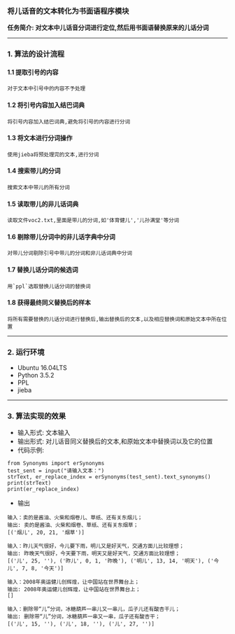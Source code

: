 ### 将儿话音的文本转化为书面语程序模块
**任务简介: 对文本中儿话音分词进行定位,然后用书面语替换原来的儿话分词**
___

### 1. 算法的设计流程
#### 1.1 提取引号的内容
    对于文本中引号中的内容不予处理
#### 1.2 将引号内容加入结巴词典
    将引号内容加入结巴词典,避免将引号的内容进行分词
#### 1.3 将文本进行分词操作
    使用jieba将预处理完的文本,进行分词
#### 1.4 搜索带儿的分词
    搜索文本中带儿的所有分词
#### 1.5 读取带儿的非儿话词典
    读取文件voc2.txt,里面是带儿的分词,如'体育健儿','儿孙满堂'等分词
#### 1.6 剔除带儿分词中的非儿话字典中分词
    对带儿分词剔除引号中带儿的分词和非儿话词典中分词
#### 1.7 替换儿话分词的候选词
    用`ppl`选取替换儿话分词的替换词
#### 1.8 获得最终同义替换后的样本
    将所有需要替换的儿话分词进行替换后,输出替换后的文本,以及相应替换词和原始文本中所在位置
___

### 2. 运行环境
* Ubuntu 16.04LTS    
* Python 3.5.2    
* PPL     
* jieba    
___
### 3. 算法实现的效果
* 输入形式: 文本输入    
* 输出形式: 对儿话音同义替换后的文本,和原始文本中替换词以及它的位置      
* 代码示例:    
```
from Synonyms import erSynonyms
test_sent = input("请输入文本：")
strText, er_replace_index = erSynonyms(test_sent).text_synonyms()
print(strText)
print(er_replace_index)
```
* 输出
```
输入：卖的是酱油、火柴和烟卷儿、草纸、还有关东烟儿；
输出: 卖的是酱油、火柴和烟卷、草纸、还有关东烟草；
[('烟儿', 20, 21, '烟草')]

输入：昨儿天气很好，今儿要下雨，明儿又是好天气，交通方面儿比较理想； 
输出: 昨晚天气很好，今天要下雨，明天又是好天气，交通方面比较理想；
[('儿', 25, ''), ('昨儿', 0, 1, '昨晚'), ('明儿', 13, 14, '明天'), ('今儿', 7, 8, '今天')]

输入：2008年奥运健儿创辉煌，让中国站在世界舞台上；
输出: 2008年奥运健儿创辉煌，让中国站在世界舞台上；
[]

输入：删除带“儿”分词，冰糖葫芦一串儿又一串儿，瓜子儿还有酸杏干儿；
输出: 删除带“儿”分词，冰糖葫芦一串又一串，瓜子还有酸杏干；
[('儿', 15, ''), ('儿', 18, ''), ('儿', 27, '')]
```







